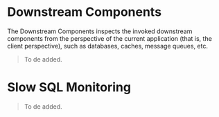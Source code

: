# Downstream Components
The Downstream Components inspects the invoked downstream components from the perspective of the current application (that is, the client perspective), such as databases, caches, message queues, etc.

> To de added.

# Slow SQL Monitoring

> To de added.